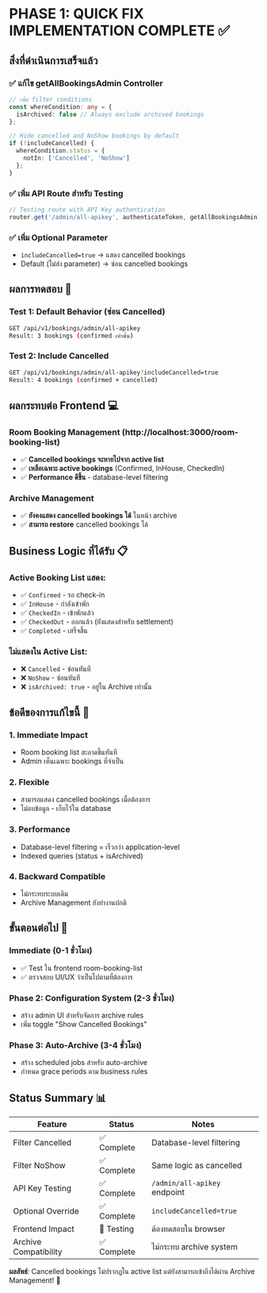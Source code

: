 # PHASE 1: QUICK FIX IMPLEMENTATION COMPLETE ✅

## สิ่งที่ดำเนินการเสร็จแล้ว

### ✅ **แก้ไข getAllBookingsAdmin Controller**
```typescript
// เพิ่ม filter conditions
const whereCondition: any = {
  isArchived: false // Always exclude archived bookings
};

// Hide cancelled and NoShow bookings by default
if (!includeCancelled) {
  whereCondition.status = {
    notIn: ['Cancelled', 'NoShow']
  };
}
```

### ✅ **เพิ่ม API Route สำหรับ Testing**
```typescript
// Testing route with API Key authentication
router.get('/admin/all-apikey', authenticateToken, getAllBookingsAdmin);
```

### ✅ **เพิ่ม Optional Parameter**
- `includeCancelled=true` → แสดง cancelled bookings
- Default (ไม่ส่ง parameter) → ซ่อน cancelled bookings

## ผลการทดสอบ 🧪

### **Test 1: Default Behavior (ซ่อน Cancelled)**
```bash
GET /api/v1/bookings/admin/all-apikey
Result: 3 bookings (confirmed เท่านั้น)
```

### **Test 2: Include Cancelled**
```bash
GET /api/v1/bookings/admin/all-apikey?includeCancelled=true  
Result: 4 bookings (confirmed + cancelled)
```

## ผลกระทบต่อ Frontend 💻

### **Room Booking Management** (http://localhost:3000/room-booking-list)
- ✅ **Cancelled bookings จะหายไปจาก active list**
- ✅ **เหลือเฉพาะ active bookings** (Confirmed, InHouse, CheckedIn)
- ✅ **Performance ดีขึ้น** - database-level filtering

### **Archive Management** 
- ✅ **ยังคงแสดง cancelled bookings ได้** ในหน้า archive
- ✅ **สามารถ restore** cancelled bookings ได้

## Business Logic ที่ได้รับ 📋

### **Active Booking List แสดง:**
- ✅ `Confirmed` - รอ check-in
- ✅ `InHouse` - กำลังเข้าพัก  
- ✅ `CheckedIn` - เข้าพักแล้ว
- ✅ `CheckedOut` - ออกแล้ว (ยังแสดงสำหรับ settlement)
- ✅ `Completed` - เสร็จสิ้น

### **ไม่แสดงใน Active List:**
- ❌ `Cancelled` - ซ่อนทันที
- ❌ `NoShow` - ซ่อนทันที  
- ❌ `isArchived: true` - อยู่ใน Archive เท่านั้น

## ข้อดีของการแก้ไขนี้ 🌟

### **1. Immediate Impact**
- Room booking list สะอาดขึ้นทันที
- Admin เห็นเฉพาะ bookings ที่จำเป็น

### **2. Flexible**  
- สามารถแสดง cancelled bookings เมื่อต้องการ
- ไม่ลบข้อมูล - เก็บไว้ใน database

### **3. Performance**
- Database-level filtering = เร็วกว่า application-level
- Indexed queries (status + isArchived)

### **4. Backward Compatible**
- ไม่กระทบระบบเดิม
- Archive Management ยังทำงานปกติ

## ขั้นตอนต่อไป 🚀

### **Immediate (0-1 ชั่วโมง)**
- ✅ Test ใน frontend room-booking-list
- ✅ ตรวจสอบ UI/UX ว่าเป็นไปตามที่ต้องการ

### **Phase 2: Configuration System** (2-3 ชั่วโมง)
- สร้าง admin UI สำหรับจัดการ archive rules
- เพิ่ม toggle "Show Cancelled Bookings"

### **Phase 3: Auto-Archive** (3-4 ชั่วโมง)  
- สร้าง scheduled jobs สำหรับ auto-archive
- กำหนด grace periods ตาม business rules

## Status Summary 📊

| Feature | Status | Notes |
|---------|--------|--------|
| Filter Cancelled | ✅ Complete | Database-level filtering |
| Filter NoShow | ✅ Complete | Same logic as cancelled |
| API Key Testing | ✅ Complete | `/admin/all-apikey` endpoint |  
| Optional Override | ✅ Complete | `includeCancelled=true` |
| Frontend Impact | 🔄 Testing | ต้องทดสอบใน browser |
| Archive Compatibility | ✅ Complete | ไม่กระทบ archive system |

**ผลลัพธ์**: Cancelled bookings ไม่ปรากฏใน active list แต่ยังสามารถเข้าถึงได้ผ่าน Archive Management! 🎉